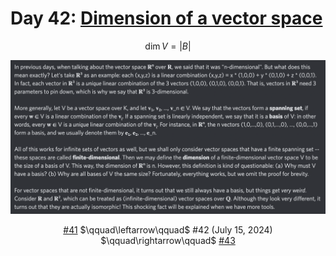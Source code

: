 # Day 42: [Dimension of a vector space](https://en.wikipedia.org/wiki/Dimension_(vector_space))

$$\dim V=|B|$$

<picture><img alt="Day 42" src="0042.png"></picture>

<center><a href="0041.html">#41</a> $\qquad\leftarrow\qquad$ #42 (July 15, 2024) $\qquad\rightarrow\qquad$ <a href="0043.html">#43</a></center>